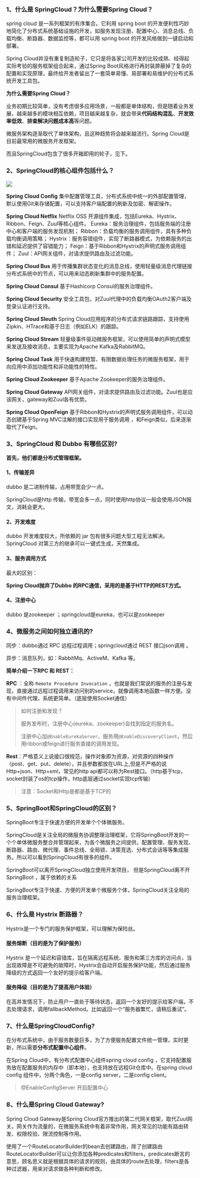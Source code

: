 ### 1、什么是 SpringCloud？为什么需要Spring Cloud？

spring cloud 是一系列框架的有序集合。它利用 spring boot 的开发便利性巧妙地简化了分布式系统基础设施的开发，如服务发现注册、配置中心、消息总线、负载均衡、断路器、数据监控等，都可以用 spring boot 的开发风格做到一键启动和部署。

Spring Cloud并没有重复制造轮子，它只是将各家公司开发的比较成熟、经得起实际考验的服务框架组合起来，通过Spring Boot风格进行再封装屏蔽掉了复杂的配置和实现原理，最终给开发者留出了一套简单易懂、易部署和易维护的分布式系统开发工具包。

**为什么需要Spring Cloud？**

业务初期比较简单，没有考虑很多应用场景，一般都是单体结构，但是随着业务发展，越来越多的模块相互依赖，项目越来越复杂，就会带来**代码结构混乱**、**开发效率低效**、**排查解决问题成本高**等问题。

微服务架构逐渐取代了单体架构，且这种趋势将会越来越流行。Spring Cloud是目前最常用的微服务开发框架。

而且SpringCloud包含了很多开箱即用的轮子，见下。



### 2、SpringCloud的核心组件包括什么？

![](https://blog-1253198264.cos.ap-guangzhou.myqcloud.com/image-20210220103846234.png)

**Spring Cloud Config**
集中配置管理工具，分布式系统中统一的外部配置管理，默认使用Git来存储配置，可以支持客户端配置的刷新及加密、解密操作。

**Spring Cloud Netflix**
Netflix OSS 开源组件集成，包括Eureka、Hystrix、Ribbon、Feign、Zuul等核心组件。
Eureka：服务治理组件，包括服务端的注册中心和客户端的服务发现机制；
Ribbon：负载均衡的服务调用组件，具有多种负载均衡调用策略；
Hystrix：服务容错组件，实现了断路器模式，为依赖服务的出错和延迟提供了容错能力；
Feign：基于Ribbon和Hystrix的声明式服务调用组件；
Zuul：API网关组件，对请求提供路由及过滤功能。

**Spring Cloud Bus**
用于传播集群状态变化的消息总线，使用轻量级消息代理链接分布式系统中的节点，可以用来动态刷新集群中的服务配置。

**Spring Cloud Consul**
基于Hashicorp Consul的服务治理组件。

**Spring Cloud Security**
安全工具包，对Zuul代理中的负载均衡OAuth2客户端及登录认证进行支持。

**Spring Cloud Sleuth**
Spring Cloud应用程序的分布式请求链路跟踪，支持使用Zipkin、HTrace和基于日志（例如ELK）的跟踪。

**Spring Cloud Stream**
轻量级事件驱动微服务框架，可以使用简单的声明式模型来发送及接收消息，主要实现为Apache Kafka及RabbitMQ。

**Spring Cloud Task**
用于快速构建短暂、有限数据处理任务的微服务框架，用于向应用中添加功能性和非功能性的特性。

**Spring Cloud Zookeeper**
基于Apache Zookeeper的服务治理组件。

**Spring Cloud Gateway**
API网关组件，对请求提供路由及过滤功能。Zuul也是应该网关，gateway和Zuul各有优势。

**Spring Cloud OpenFeign**
基于Ribbon和Hystrix的声明式服务调用组件，可以动态创建基于Spring MVC注解的接口实现用于服务调用 ，和Feign类似，后来逐渐取代了Feign。



### 3、SpringCloud 和 Dubbo 有哪些区别?

**首先，他们都是分布式管理框架。**

#### 1、传输差异

dubbo 是二进制传输，占用带宽会少一点。

SpringCloud是http 传输，带宽会多一点，同时使用http协议一般会使用JSON报文，消耗会更大。

#### 2、开发难度

dubbo 开发难度较大，所依赖的 jar 包有很多问题大型工程无法解决。SpringCloud 对第三方的继承可以一键式生成，天然集成。

#### 3、服务调用方式

最大的区别：

**Spring Cloud抛弃了Dubbo 的RPC通信，采用的是基于HTTP的REST方式。**

#### 4、注册中心

dubbo 是zookeeper ；springcloud是eureka，也可以是zookeeper



### 4、微服务之间如何独立通讯的?

同步：dubbo通过 RPC 远程过程调用；springcloud通过 REST 接口json调用 。

异步：消息队列，如：RabbitMq、ActiveM、Kafka 等。

**简单介绍一下RPC 和 REST：**

**RPC** ：全称 `Remote Procedure Invocation` ，也就是我们常说的服务的注册与发现，直接通过远程过程调用来访问别的service，就像调用本地函数一样方便。没有中间件代理，系统更简单。（底层使用Socket通信）

> 如何注册和发现？
>
> 服务发布时，注册中心(eureka、zookeeper)会找到指定的服务名。
>
> 注册中心加`@EnableEurekaServer`，服务用`@EnableDiscoveryClient`，然后用ribbon或feign进行服务直接的调用发现。

**Rest**：严格意义上说接口很规范，操作对象即为资源，对资源的四种操作（post、get、put、delete），并且参数都放在URL上,但是不严格的说Http+json、Http+xml，常见的http api都可以称为Rest接口。（http基于tcp，socket封装了os的tcp操作，http底层通过socket实现tcp传输）

> 注意：Socket和Http是都是基于TCP的

### 5、SpringBoot和SpringCloud的区别？

SpringBoot专注于快速方便的开发单个个体微服务。

SpringCloud是关注全局的微服务协调整理治理框架，它将SpringBoot开发的一个个单体微服务整合并管理起来，为各个微服务之间提供，配置管理、服务发现、断路器、路由、微代理、事件总线、全局锁、决策竞选、分布式会话等等集成服务。所以可以看到SpringCloud有很多的组件。

SpringBoot可以离开SpringCloud独立使用开发项目， 但是SpringCloud离不开SpringBoot ，属于依赖的关系

SpringBoot专注于快速、方便的开发单个微服务个体，SpringCloud关注全局的服务治理框架。



### 6、什么是 Hystrix 断路器？

Hystrix是一个专门的服务保护框架，可以理解为保险丝。

#### 服务熔断（目的是为了保护服务）

Hystrix 是一个延迟和容错库，旨在隔离远程系统、服务和第三方库的访问点，当出现故障是不可避免的故障时，Hystrix会自动开启服务保护功能，然后通过服务降级的方式返回一个友好的提示给客户端。

#### 服务降级（目的是为了提高用户体验）

在高并发情况下，防止用户一直处于等待状态，返回一个友好的提示给客户端，不去处理请求，调用fallbackMethod。比如返回一个“服务器繁忙，请稍后重试”。



### 7、什么是SpringCloudConfig?

在分布式系统中，由于服务数量巨多，为了方便服务配置文件统一管理，实时更新，所以需要**分布式配置中心组件**。

在Spring Cloud中，有分布式配置中心组件spring cloud config ，它支持配置服务放在配置服务的内存中（即本地），也支持放在远程Git仓库中。在spring cloud config 组件中，分两个角色，一是config server，二是config client。

> @EnableConfigServer 开启配置中心

### 8、什么是Spring Cloud Gateway?

Spring Cloud Gateway是Spring Cloud官方推出的第二代网关框架，取代Zuul网关。网关作为流量的，在微服务系统中有着非常作用，网关常见的功能有路由转发、权限校验、限流控制等作用。

使用了一个RouteLocatorBuilder的bean去创建路由，除了创建路由RouteLocatorBuilder可以让你添加各种predicates和filters，predicates断言的意思，顾名思义就是根据具体的请求的规则，由具体的route去处理，filters是各种过滤器，用来对请求做各种判断和修改。